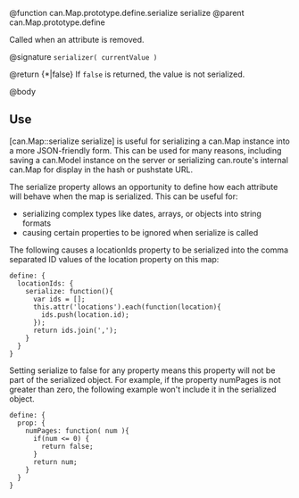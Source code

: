 @function can.Map.prototype.define.serialize serialize
@parent can.Map.prototype.define

Called when an attribute is removed.

@signature `serializer( currentValue )`

@return {*|false} If `false` is returned, the value is not serialized.

@body 

## Use

[can.Map::serialize serialize] is useful for serializing a can.Map instance into a more JSON-friendly form.  This can be used for many reasons, including saving a can.Model instance on the server or serializing can.route's internal can.Map for display in the hash or pushstate URL.

The serialize property allows an opportunity to define how each attribute will behave when the map is serialized.  This can be useful for:

* serializing complex types like dates, arrays, or objects into string formats
* causing certain properties to be ignored when serialize is called

The following causes a locationIds property to be serialized into the comma separated ID values of the location property on this map:

    define: {
      locationIds: {
        serialize: function(){
		  var ids = [];
		  this.attr('locations').each(function(location){
		    ids.push(location.id);
		  });
		  return ids.join(',');
        }
      }
    }

Setting serialize to false for any property means this property will not be part of the serialized object.  For example, if the property numPages is not greater than zero, the following example won't include it in the serialized object.

    define: {
      prop: {
        numPages: function( num ){
          if(num <= 0) {
          	return false;
          }
          return num;
        }
      }
    }

